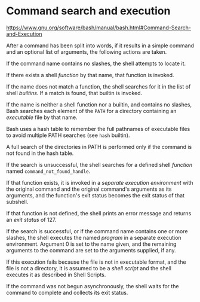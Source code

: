 # Command search and execution

https://www.gnu.org/software/bash/manual/bash.html#Command-Search-and-Execution

After a command has been split into words, if it results in a simple command and an optional list of arguments, the following actions are taken.

If the command name contains no slashes, the shell attempts to locate it.

If there exists a shell *function* by that name, that function is invoked.

If the name does not match a function, the shell searches for it in the list of shell *builtins*. If a match is found, that builtin is invoked.

If the name is neither a shell function nor a builtin, and contains no slashes, Bash searches each element of the `PATH` for a directory containing an *executable* file by that name.

Bash uses a hash table to remember the full pathnames of executable files to avoid multiple PATH searches (see `hash` builtin).

A full search of the directories in PATH is performed only if the command is not found in the hash table.

If the search is unsuccessful, the shell searches for a defined shell *function* named `command_not_found_handle`.

If that function exists, it is invoked in a *separate execution environment* with the original command and the original command's arguments as its arguments, and the function's exit status becomes the exit status of that subshell.

If that function is not defined, the shell prints an error message and returns an *exit status* of 127.

If the search is successful, or if the command name contains one or more slashes, the shell executes the named *program* in a separate execution environment. Argument 0 is set to the name given, and the remaining arguments to the command are set to the arguments supplied, if any.

If this execution fails because the file is not in executable format, and the file is not a directory, it is assumed to be a *shell script* and the shell executes it as described in Shell Scripts.

If the command was not begun asynchronously, the shell waits for the command to complete and collects its exit status.
